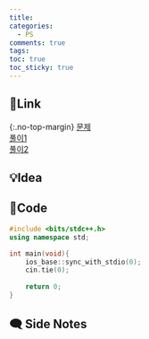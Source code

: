 ```yaml
---
title: 
categories:
  - PS
comments: true
tags:
toc: true
toc_sticky: true
---
```

## 🔗Link
{:.no-top-margin}
[문제]()  
[풀이1](https://github.com/La-Coruna/PS/blob/main/)  
[풀이2](https://github.com/La-Coruna/PS/blob/main/)  
## 💡Idea


## 🔑Code
```c++
#include <bits/stdc++.h>
using namespace std;

int main(void){
    ios_base::sync_with_stdio(0);
    cin.tie(0);
    
    return 0;
}
```

## 🗨️ Side Notes